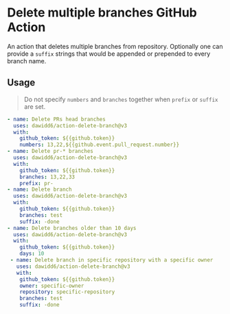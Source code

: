 # Delete multiple branches GitHub Action

An action that deletes multiple branches from repository.
Optionally one can provide a `suffix` strings that would be appended or prepended to every branch name.

## Usage

> Do not specify `numbers` and `branches` together when `prefix` or `suffix` are set.

```yaml
- name: Delete PRs head branches
  uses: dawidd6/action-delete-branch@v3
  with:
    github_token: ${{github.token}}
    numbers: 13,22,${{github.event.pull_request.number}}
- name: Delete pr-* branches
  uses: dawidd6/action-delete-branch@v3
  with:
    github_token: ${{github.token}}
    branches: 13,22,33
    prefix: pr-
- name: Delete branch
  uses: dawidd6/action-delete-branch@v3
  with:
    github_token: ${{github.token}}
    branches: test
    suffix: -done
- name: Delete branches older than 10 days
  uses: dawidd6/action-delete-branch@v3
  with:
    github_token: ${{github.token}}
    days: 10
 - name: Delete branch in specific repository with a specific owner
   uses: dawidd6/action-delete-branch@v3
   with:
    github_token: ${{github.token}}
    owner: specific-owner
    repository: specific-repository
    branches: test
    suffix: -done
```
